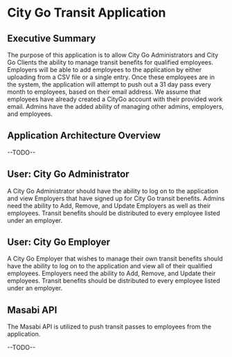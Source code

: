 # City Go Transit Application

## Executive Summary

The purpose of this application is to allow City Go Administrators and City Go Clients the ability to manage transit benefits for qualified employees. Employers will be able to add employees to the application by either uploading from a CSV file or a single entry. Once these employees are in the system, the application will attempt to push out a 31 day pass every month to employees, based on their email address. We assume that employees have already created a CityGo account with their provided work email. Admins have the added ability of managing other admins, employers, and employees.

## Application Architecture Overview
--TODO--

## User: City Go Administrator

A City Go Administrator should have the ability to log on to the application and view Employers that have signed up for City Go transit benefits. Admins need the ability to Add, Remove, and Update Employers as well as their employees. Transit benefits should be distributed to every employee listed under an employer.

## User: City Go Employer

A City Go Employer that wishes to manage their own transit benefits should have the ability to log on to the application and view all of their qualified employees. Employers need the ability to Add, Remove, and Update their employees. Transit benefits should be distributed to every employee listed under an employer.

## Masabi API

The Masabi API is utilized to push transit passes to employees from the application. 

--TODO--
